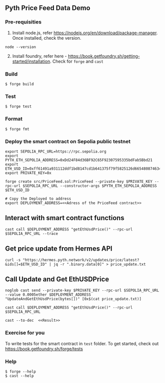 ## Pyth Price Feed Data Demo

### Pre-requisities
1) Install node.js, refer https://nodejs.org/en/download/package-manager. Once installed, check the version.

```shell
node --version
```
2) Install foundry, refer here - https://book.getfoundry.sh/getting-started/installation. Check for `forge` and `cast`

### Build

```shell
$ forge build
```

### Test

```shell
$ forge test
```

### Format

```shell
$ forge fmt
```

### Deploy the smart contract on Sepolia public testnet
```shell
export SEPOLIA_RPC_URL=https://rpc.sepolia.org
export PYTH_ETH_SEPOLIA_ADDRESS=0xDd24F84d36BF92C65F92307595335bdFab5Bbd21
export ETH_USD_ID=0xff61491a931112ddf1bd8147cd1b641375f79f5825126d665480874634fd0ace
export PRIVATE_KEY=0x

forge create src/PriceFeed.sol:PriceFeed --private-key $PRIVATE_KEY --rpc-url $SEPOLIA_RPC_URL --constructor-args $PYTH_ETH_SEPOLIA_ADDRESS $ETH_USD_ID

# Copy the Deployed to address
export DEPLOYMENT_ADDRESS=<<Adress of the PriceFeed contract>>
```

## Interact with smart contract functions

```shell
cast call $DEPLOYMENT_ADDRESS "getEthUsdPrice()" --rpc-url $SEPOLIA_RPC_URL --trace
```

## Get price update from Hermes API
```shell
curl -s "https://hermes.pyth.network/v2/updates/price/latest?&ids[]=$ETH_USD_ID" | jq -r ".binary.data[0]" > price_update.txt
```

## Call Update and Get EthUSDPrice
```shell
noglob cast send --private-key $PRIVATE_KEY --rpc-url $SEPOLIA_RPC_URL --value 0.0005ether $DEPLOYMENT_ADDRESS "UpdateAndGetEthUsdPrice(bytes[])" [0x$(cat price_update.txt)] 

cast call $DEPLOYMENT_ADDRESS "getEthUsdPrice()" --rpc-url $SEPOLIA_RPC_URL

cast --to-dec  <<Result>>
```

### Exercise for you
To write tests for the smart contract in `test` folder. To get started, check out https://book.getfoundry.sh/forge/tests 

### Help

```shell
$ forge --help
$ cast --help
```